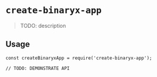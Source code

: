 # `create-binaryx-app`

> TODO: description

## Usage

```
const createBinaryxApp = require('create-binaryx-app');

// TODO: DEMONSTRATE API
```
